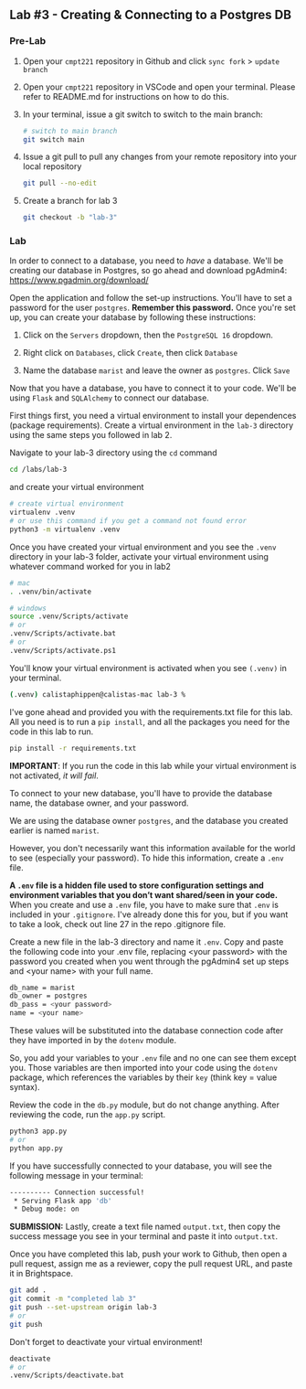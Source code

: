## Lab #3 - Creating & Connecting to a Postgres DB
### Pre-Lab
1. Open your `cmpt221` repository in Github and click `sync fork` > `update branch`

2. Open your `cmpt221` repository in VSCode and open your terminal. Please refer to README.md for instructions on how to do this. 
3. In your terminal, issue a git switch to switch to the main branch:
    ```bash
    # switch to main branch
    git switch main
    ```
4. Issue a git pull to pull any changes from your remote repository into your local repository
    ```bash
    git pull --no-edit
    ```
5. Create a branch for lab 3
    ```bash
    git checkout -b "lab-3" 
    ```

### Lab
In order to connect to a database, you need to _have_ a database. We'll be creating our database in Postgres, so go ahead and download pgAdmin4: https://www.pgadmin.org/download/

Open the application and follow the set-up instructions. You'll have to set a password for the user `postgres`. **Remember this password.** Once you're set up, you can create your database by following these instructions:

1. Click on the `Servers` dropdown, then the `PostgreSQL 16` dropdown.

2. Right click on `Databases`, click `Create`, then click `Database`

3. Name the database `marist` and leave the owner as `postgres`. Click `Save`

Now that you have a database, you have to connect it to your code. We'll be using `Flask` and `SQLAlchemy` to connect our database.

First things first, you need a virtual environment to install your dependences (package requirements). Create a virtual environment in the `lab-3` directory using the same steps you followed in lab 2.

Navigate to your lab-3 directory using the `cd` command
```bash
cd /labs/lab-3
```

and create your virtual environment
```bash
# create virtual environment
virtualenv .venv
# or use this command if you get a command not found error
python3 -m virtualenv .venv
```

Once you have created your virtual environment and you see the `.venv` directory in your lab-3 folder, activate your virtual environment using whatever command worked for you in lab2 
```bash
# mac
. .venv/bin/activate

# windows
source .venv/Scripts/activate
# or 
.venv/Scripts/activate.bat
# or 
.venv/Scripts/activate.ps1
```

You'll know your virtual environment is activated when you see `(.venv)` in your terminal.
```bash
(.venv) calistaphippen@calistas-mac lab-3 %
```

I've gone ahead and provided you with the requirements.txt file for this lab. All you need is to run a `pip install`, and all the packages you need for the code in this lab to run.

```bash
pip install -r requirements.txt
```

**IMPORTANT**: If you run the code in this lab while your virtual environment is not activated, _it will fail_.

To connect to your new database, you'll have to provide the database name, the database owner, and your password. 

We are using the database owner `postgres`, and the database you created earlier is named `marist`.

However, you don't necessarily want this information available for the world to see (especially your password). To hide this information, create a `.env` file.

**A `.env` file is a hidden file used to store configuration settings and environment variables that you don’t want shared/seen in your code.** When you create and use a `.env` file, you have to make sure that `.env` is included in your `.gitignore`. I've already done this for you, but if you want to take a look, check out line 27 in the repo .gitignore file.

Create a new file in the lab-3 directory and name it `.env`. Copy and paste the following code into your .env file, replacing \<your password> with the password you created when you went through the pgAdmin4 set up steps and \<your name> with your full name.

```bash
db_name = marist
db_owner = postgres
db_pass = <your password>
name = <your name>
```
These values will be substituted into the database connection code after they have imported in by the `dotenv` module.

So, you add your variables to your `.env` file and no one can see them except you. Those variables are then imported into your code using the `dotenv` package, which references the variables by their `key` (think key = value syntax).

Review the code in the `db.py` module, but do not change anything. After reviewing the code, run the `app.py` script.  

```bash
python3 app.py
# or
python app.py
```

If you have successfully connected to your database, you will see the following message in your terminal:
```bash
---------- Connection successful!
 * Serving Flask app 'db'
 * Debug mode: on
``` 

**SUBMISSION:** Lastly, create a text file named `output.txt`, then copy the success message you see in your terminal and paste it into `output.txt`.

Once you have completed this lab, push your work to Github, then open a pull request, assign me as a reviewer, copy the pull request URL, and paste it in Brightspace.

```bash
git add .
git commit -m "completed lab 3"
git push --set-upstream origin lab-3
# or
git push
```

Don't forget to deactivate your virtual environment!
```bash
deactivate
# or
.venv/Scripts/deactivate.bat
```